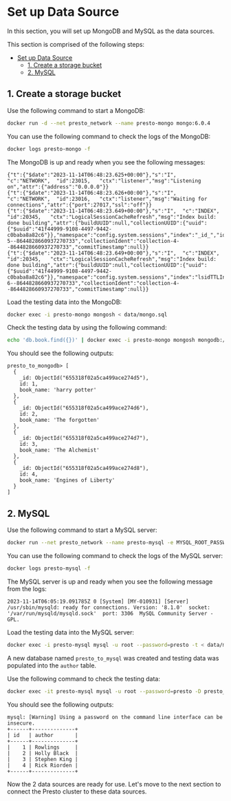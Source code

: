 # Set up Data Source

In this section, you will set up MongoDB and MySQL as the data sources.

This section is comprised of the following steps:

- [Set up Data Source](#set-up-data-source)
  - [1. Create a storage bucket](#1-create-a-storage-bucket)
  - [2. MySQL](#2-mysql)

## 1. Create a storage bucket

Use the following command to start a MongoDB:
```sh
docker run -d --net presto_network --name presto-mongo mongo:6.0.4
```

You can use the following command to check the logs of the MongoDB:
```sh
docker logs presto-mongo -f
```

The MongoDB is up and ready when you see the following messages:
```
{"t":{"$date":"2023-11-14T06:48:23.625+00:00"},"s":"I",  "c":"NETWORK",  "id":23015,   "ctx":"listener","msg":"Listening on","attr":{"address":"0.0.0.0"}}
{"t":{"$date":"2023-11-14T06:48:23.626+00:00"},"s":"I",  "c":"NETWORK",  "id":23016,   "ctx":"listener","msg":"Waiting for connections","attr":{"port":27017,"ssl":"off"}}
{"t":{"$date":"2023-11-14T06:48:23.649+00:00"},"s":"I",  "c":"INDEX",    "id":20345,   "ctx":"LogicalSessionCacheRefresh","msg":"Index build: done building","attr":{"buildUUID":null,"collectionUUID":{"uuid":{"$uuid":"41f44999-9108-4497-9442-c0baba8a82c6"}},"namespace":"config.system.sessions","index":"_id_","ident":"index-5--8644828660937270733","collectionIdent":"collection-4--8644828660937270733","commitTimestamp":null}}
{"t":{"$date":"2023-11-14T06:48:23.649+00:00"},"s":"I",  "c":"INDEX",    "id":20345,   "ctx":"LogicalSessionCacheRefresh","msg":"Index build: done building","attr":{"buildUUID":null,"collectionUUID":{"uuid":{"$uuid":"41f44999-9108-4497-9442-c0baba8a82c6"}},"namespace":"config.system.sessions","index":"lsidTTLIndex","ident":"index-6--8644828660937270733","collectionIdent":"collection-4--8644828660937270733","commitTimestamp":null}}
```

Load the testing data into the MongoDB:
```sh
docker exec -i presto-mongo mongosh < data/mongo.sql
```

Check the testing data by using the following command:
```sh
echo 'db.book.find({})' | docker exec -i presto-mongo mongosh mongodb://127.0.0.1:27017/presto_to_mongodb
```

You should see the following outputs:
```
presto_to_mongodb> [
  {
    _id: ObjectId("655318f02a5ca499ace274d5"),
    id: 1,
    book_name: 'harry potter'
  },
  {
    _id: ObjectId("655318f02a5ca499ace274d6"),
    id: 2,
    book_name: 'The forgotten'
  },
  {
    _id: ObjectId("655318f02a5ca499ace274d7"),
    id: 3,
    book_name: 'The Alchemist'
  },
  {
    _id: ObjectId("655318f02a5ca499ace274d8"),
    id: 4,
    book_name: 'Engines of Liberty'
  }
]
```

## 2. MySQL

Use the following command to start a MySQL server:
```sh
docker run --net presto_network --name presto-mysql -e MYSQL_ROOT_PASSWORD=presto -d mysql
```

You can use the following command to check the logs of the MySQL server:
```sh
docker logs presto-mysql -f
```

The MySQL server is up and ready when you see the following message from the logs:
```
2023-11-14T06:05:19.091785Z 0 [System] [MY-010931] [Server] /usr/sbin/mysqld: ready for connections. Version: '8.1.0'  socket: '/var/run/mysqld/mysqld.sock'  port: 3306  MySQL Community Server - GPL.
```

Load the testing data into the MySQL server:
```sh
docker exec -i presto-mysql mysql -u root --password=presto -t < data/mysql.sql
```

A new database named `presto_to_mysql` was created and testing data was populated into the `author` table.

Use the following command to check the testing data:
```sh
docker exec -it presto-mysql mysql -u root --password=presto -D presto_to_mysql  -e 'select * from author'
```

You should see the following outputs:
```
mysql: [Warning] Using a password on the command line interface can be insecure.
+------+--------------+
| id   | author       |
+------+--------------+
|    1 | Rowlings     |
|    2 | Holly Black  |
|    3 | Stephen King |
|    4 | Rick Riorden |
+------+--------------+
```

Now the 2 data sources are ready for use. Let's move to the next section to connect the Presto cluster to
these data sources.